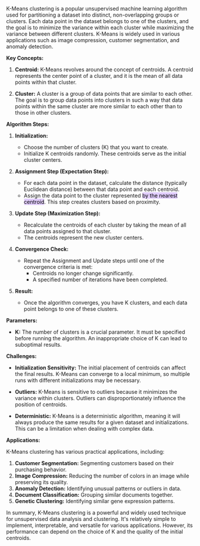 K-Means clustering is a popular unsupervised machine learning algorithm used for partitioning a dataset into distinct, non-overlapping groups or clusters. Each data point in the dataset belongs to one of the clusters, and the goal is to minimize the variance within each cluster while maximizing the variance between different clusters. K-Means is widely used in various applications such as image compression, customer segmentation, and anomaly detection.

**Key Concepts:**

1. **Centroid:** K-Means revolves around the concept of centroids. A centroid represents the center point of a cluster, and it is the mean of all data points within that cluster.

2. **Cluster:** A cluster is a group of data points that are similar to each other. The goal is to group data points into clusters in such a way that data points within the same cluster are more similar to each other than to those in other clusters.

**Algorithm Steps:**

1. **Initialization:**
   - Choose the number of clusters (K) that you want to create.
   - Initialize K centroids randomly. These centroids serve as the initial cluster centers.

2. **Assignment Step (Expectation Step):**
   - For each data point in the dataset, calculate the distance (typically Euclidean distance) between that data point and each centroid.
   - Assign the data point to the cluster represented <mark style="background: #D2B3FFA6;">by the nearest centroid</mark>. This step creates clusters based on proximity.

3. **Update Step (Maximization Step):**
   - Recalculate the centroids of each cluster by taking the mean of all data points assigned to that cluster.
   - The centroids represent the new cluster centers.

4. **Convergence Check:**
   - Repeat the Assignment and Update steps until one of the convergence criteria is met:
     - Centroids no longer change significantly.
     - A specified number of iterations have been completed.

5. **Result:**
   - Once the algorithm converges, you have K clusters, and each data point belongs to one of these clusters.

**Parameters:**

- **K:** The number of clusters is a crucial parameter. It must be specified before running the algorithm. An inappropriate choice of K can lead to suboptimal results.

**Challenges:**

- **Initialization Sensitivity:** The initial placement of centroids can affect the final results. K-Means can converge to a local minimum, so multiple runs with different initializations may be necessary.

- **Outliers:** K-Means is sensitive to outliers because it minimizes the variance within clusters. Outliers can disproportionately influence the position of centroids.

- **Deterministic:** K-Means is a deterministic algorithm, meaning it will always produce the same results for a given dataset and initializations. This can be a limitation when dealing with complex data.

**Applications:**

K-Means clustering has various practical applications, including:

1. **Customer Segmentation:** Segmenting customers based on their purchasing behavior.
2. **Image Compression:** Reducing the number of colors in an image while preserving its quality.
3. **Anomaly Detection:** Identifying unusual patterns or outliers in data.
4. **Document Classification:** Grouping similar documents together.
5. **Genetic Clustering:** Identifying similar gene expression patterns.

In summary, K-Means clustering is a powerful and widely used technique for unsupervised data analysis and clustering. It's relatively simple to implement, interpretable, and versatile for various applications. However, its performance can depend on the choice of K and the quality of the initial centroids.